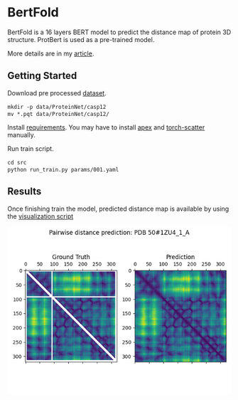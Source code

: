 # BertFold

BertFold is a 16 layers BERT model to predict the distance map of protein 3D structure. ProtBert is used as a pre-trained model.

More details are in my [article](https://medium.com/vitalify-asia/bert-meets-the-protein-3d-structure-44f869b15c06).

## Getting Started

Download pre processed [dataset](https://www.dropbox.com/sh/hhg2jo9ojafn2a0/AAA-ugVoIkIE1wYOWf2fILoua?dl=0).

```
mkdir -p data/ProteinNet/casp12
mv *.pqt data/ProteinNet/casp12/
```

Install [requirements](./requirements.txt). You may have to install [apex](https://github.com/NVIDIA/apex) and [torch-scatter](https://github.com/rusty1s/pytorch_scatter) manually.

Run train script.

```
cd src
python run_train.py params/001.yaml
```

## Results

Once finishing train the model, predicted distance map is available by using the [visualization script](./src/vis_contacts.py)

![1ZU4](images/1ZU4.jpg)